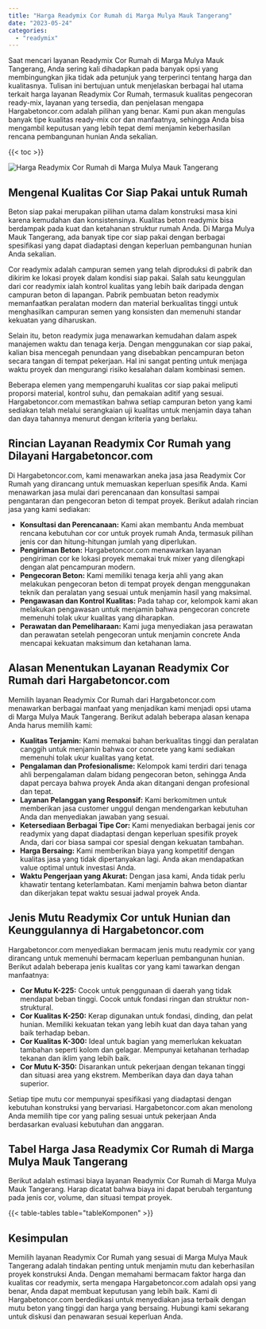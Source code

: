 ```yaml
---
title: "Harga Readymix Cor Rumah di Marga Mulya Mauk Tangerang"
date: "2023-05-24"
categories: 
  - "readymix"
---
```



Saat mencari layanan Readymix Cor Rumah di Marga Mulya Mauk Tangerang, Anda sering kali dihadapkan pada banyak opsi yang membingungkan jika tidak ada petunjuk yang terperinci tentang harga dan kualitasnya. Tulisan ini bertujuan untuk menjelaskan berbagai hal utama terkait harga layanan Readymix Cor Rumah, termasuk kualitas pengecoran ready-mix, layanan yang tersedia, dan penjelasan mengapa Hargabetoncor.com adalah pilihan yang benar. Kami pun akan mengulas banyak tipe kualitas ready-mix cor dan manfaatnya, sehingga Anda bisa mengambil keputusan yang lebih tepat demi menjamin keberhasilan rencana pembangunan hunian Anda sekalian.

{{< toc >}}

![Harga Readymix Cor Rumah di Marga Mulya Mauk Tangerang](https://hargareadymixid.github.io/hbc/readymix-hbc%20(43).png)

## Mengenal Kualitas Cor Siap Pakai untuk Rumah

Beton siap pakai merupakan pilihan utama dalam konstruksi masa kini karena kemudahan dan konsistensinya. Kualitas beton readymix bisa berdampak pada kuat dan ketahanan struktur rumah Anda. Di Marga Mulya Mauk Tangerang, ada banyak tipe cor siap pakai dengan berbagai spesifikasi yang dapat diadaptasi dengan keperluan pembangunan hunian Anda sekalian.

Cor readymix adalah campuran semen yang telah diproduksi di pabrik dan dikirim ke lokasi proyek dalam kondisi siap pakai. Salah satu keunggulan dari cor readymix ialah kontrol kualitas yang lebih baik daripada dengan campuran beton di lapangan. Pabrik pembuatan beton readymix memanfaatkan peralatan modern dan material berkualitas tinggi untuk menghasilkan campuran semen yang konsisten dan memenuhi standar kekuatan yang diharuskan.

Selain itu, beton readymix juga menawarkan kemudahan dalam aspek manajemen waktu dan tenaga kerja. Dengan menggunakan cor siap pakai, kalian bisa mencegah penundaan yang disebabkan pencampuran beton secara tangan di tempat pekerjaan. Hal ini sangat penting untuk menjaga waktu proyek dan mengurangi risiko kesalahan dalam kombinasi semen.

Beberapa elemen yang mempengaruhi kualitas cor siap pakai meliputi proporsi material, kontrol suhu, dan pemakaian aditif yang sesuai. Hargabetoncor.com memastikan bahwa setiap campuran beton yang kami sediakan telah melalui serangkaian uji kualitas untuk menjamin daya tahan dan daya tahannya menurut dengan kriteria yang berlaku.

## Rincian Layanan Readymix Cor Rumah yang Dilayani Hargabetoncor.com

Di Hargabetoncor.com, kami menawarkan aneka jasa jasa Readymix Cor Rumah yang dirancang untuk memuaskan keperluan spesifik Anda. Kami menawarkan jasa mulai dari perencanaan dan konsultasi sampai pengantaran dan pengecoran beton di tempat proyek. Berikut adalah rincian jasa yang kami sediakan:

- **Konsultasi dan Perencanaan:** Kami akan membantu Anda membuat rencana kebutuhan cor cor untuk proyek rumah Anda, termasuk pilihan jenis cor dan hitung-hitungan jumlah yang diperlukan.
- **Pengiriman Beton:** Hargabetoncor.com menawarkan layanan pengiriman cor ke lokasi proyek memakai truk mixer yang dilengkapi dengan alat pencampuran modern.
- **Pengecoran Beton:** Kami memiliki tenaga kerja ahli yang akan melakukan pengecoran beton di tempat proyek dengan menggunakan teknik dan peralatan yang sesuai untuk menjamin hasil yang maksimal.
- **Pengawasan dan Kontrol Kualitas:** Pada tahap cor, kelompok kami akan melakukan pengawasan untuk menjamin bahwa pengecoran concrete memenuhi tolak ukur kualitas yang diharapkan.
- **Perawatan dan Pemeliharaan:** Kami juga menyediakan jasa perawatan dan perawatan setelah pengecoran untuk menjamin concrete Anda mencapai kekuatan maksimum dan ketahanan lama.

## Alasan Menentukan Layanan Readymix Cor Rumah dari Hargabetoncor.com

Memilih layanan Readymix Cor Rumah dari Hargabetoncor.com menawarkan berbagai manfaat yang menjadikan kami menjadi opsi utama di Marga Mulya Mauk Tangerang. Berikut adalah beberapa alasan kenapa Anda harus memilih kami:

- **Kualitas Terjamin:** Kami memakai bahan berkualitas tinggi dan peralatan canggih untuk menjamin bahwa cor concrete yang kami sediakan memenuhi tolak ukur kualitas yang ketat.
- **Pengalaman dan Profesionalisme:** Kelompok kami terdiri dari tenaga ahli berpengalaman dalam bidang pengecoran beton, sehingga Anda dapat percaya bahwa proyek Anda akan ditangani dengan profesional dan tepat.
- **Layanan Pelanggan yang Responsif:** Kami berkomitmen untuk memberikan jasa customer unggul dengan mendengarkan kebutuhan Anda dan menyediakan jawaban yang sesuai.
- **Ketersediaan Berbagai Tipe Cor:** Kami menyediakan berbagai jenis cor readymix yang dapat diadaptasi dengan keperluan spesifik proyek Anda, dari cor biasa sampai cor spesial dengan kekuatan tambahan.
- **Harga Bersaing:** Kami memberikan biaya yang kompetitif dengan kualitas jasa yang tidak dipertanyakan lagi. Anda akan mendapatkan value optimal untuk investasi Anda.
- **Waktu Pengerjaan yang Akurat:** Dengan jasa kami, Anda tidak perlu khawatir tentang keterlambatan. Kami menjamin bahwa beton diantar dan dikerjakan tepat waktu sesuai jadwal proyek Anda.

## Jenis Mutu Readymix Cor untuk Hunian dan Keunggulannya di Hargabetoncor.com

Hargabetoncor.com menyediakan bermacam jenis mutu readymix cor yang dirancang untuk memenuhi bermacam keperluan pembangunan hunian. Berikut adalah beberapa jenis kualitas cor yang kami tawarkan dengan manfaatnya:

- **Cor Mutu K-225:** Cocok untuk penggunaan di daerah yang tidak mendapat beban tinggi. Cocok untuk fondasi ringan dan struktur non-struktural.
- **Cor Kualitas K-250:** Kerap digunakan untuk fondasi, dinding, dan pelat hunian. Memiliki kekuatan tekan yang lebih kuat dan daya tahan yang baik terhadap beban.
- **Cor Kualitas K-300:** Ideal untuk bagian yang memerlukan kekuatan tambahan seperti kolom dan gelagar. Mempunyai ketahanan terhadap tekanan dan iklim yang lebih baik.
- **Cor Mutu K-350:** Disarankan untuk pekerjaan dengan tekanan tinggi dan situasi area yang ekstrem. Memberikan daya dan daya tahan superior.

Setiap tipe mutu cor mempunyai spesifikasi yang diadaptasi dengan kebutuhan konstruksi yang bervariasi. Hargabetoncor.com akan menolong Anda memilih tipe cor yang paling sesuai untuk pekerjaan Anda berdasarkan evaluasi kebutuhan dan anggaran.

## Tabel Harga Jasa Readymix Cor Rumah di Marga Mulya Mauk Tangerang

Berikut adalah estimasi biaya layanan Readymix Cor Rumah di Marga Mulya Mauk Tangerang. Harap dicatat bahwa biaya ini dapat berubah tergantung pada jenis cor, volume, dan situasi tempat proyek.

{{< table-tables table="tableKomponen" >}}

## Kesimpulan

Memilih layanan Readymix Cor Rumah yang sesuai di Marga Mulya Mauk Tangerang adalah tindakan penting untuk menjamin mutu dan keberhasilan proyek konstruksi Anda. Dengan memahami bermacam faktor harga dan kualitas cor readymix, serta mengapa Hargabetoncor.com adalah opsi yang benar, Anda dapat membuat keputusan yang lebih baik. Kami di Hargabetoncor.com berdedikasi untuk menyediakan jasa terbaik dengan mutu beton yang tinggi dan harga yang bersaing. Hubungi kami sekarang untuk diskusi dan penawaran sesuai keperluan Anda.
